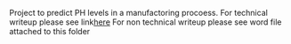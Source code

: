 Project to predict PH levels in a manufactoring procoess.  For technical writeup please see link[here](https://rpubs.com/justin_herman_42/497179)
For non technical writeup please see word file attached to this folder
